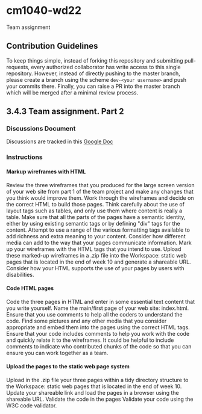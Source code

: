 # cm1040-wd22
Team assignment

## Contribution Guidelines
To keep things simple, instead of forking this repository and submitting pull-requests, every authorized collaborator has write access to this single repository. However, instead of directly pushing to the master branch, please create a branch using the scheme `dev-<your username>` and push your commits there. Finally, you can raise a PR into the master branch which will be merged after a minimal review process.

## 3.4.3 Team assignment. Part 2
### Discussions Document
Discussions are tracked in this [Google Doc](https://docs.google.com/document/d/1fJ3PfOeJkO4sUfozanAx-kHe0t5HLjWwcSEIGTu5heE/edit#)

### Instructions
#### Markup wireframes with HTML
Review the three wireframes that you produced for the large screen version of your web site from part 1 of the team project and make any changes that you think would improve them. Work through the wireframes and decide on the correct HTML to build those pages. Think carefully about the use of layout tags such as tables, and only use them where content is really a table. Make sure that all the parts of the pages have a semantic identity, either by using existing semantic tags or by defining "div" tags for the content. Attempt to use a range of the various formatting tags available to add richness and extra meaning to your content. Consider how different media can add to the way that your pages communicate information.
Mark up your wireframes with the HTML tags that you intend to use. Upload these marked-up wireframes in a .zip file into the Workspace: static web pages that is located in the end of week 10 and generate a shareable URL. Consider how your HTML supports the use of your pages by users with disabilities.

#### Code HTML pages
Code the three pages in HTML and enter in some essential text content that you write yourself. Name the main/first page of your web site: index.html. Ensure that you use comments to help all the coders to understand the code.
Find some pictures and any other media that you consider appropriate and embed them into the pages using the correct HTML tags. Ensure that your code includes comments to help you work with the code and quickly relate it to the wireframes. It could be helpful to include comments to indicate who contributed chunks of the code so that you can ensure you can work together as a team.

#### Upload the pages to the static web page system
Upload in the .zip file your three pages within a tidy directory structure to the Workspace: static web pages that is located in the end of week 10. Update your shareable link and load the pages in a browser using the shareable URL.
Validate the code in the pages
Validate your code using the W3C code validator.
